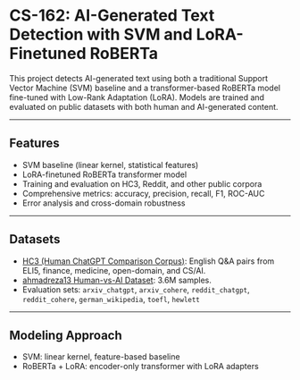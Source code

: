 # CS-162: AI-Generated Text Detection with SVM and LoRA-Finetuned RoBERTa
This project detects AI-generated text using both a traditional Support Vector Machine (SVM) baseline and a transformer-based RoBERTa model fine-tuned with Low-Rank Adaptation (LoRA). Models are trained and evaluated on public datasets with both human and AI-generated content.

---

## Features

- SVM baseline (linear kernel, statistical features)
- LoRA-finetuned RoBERTa transformer model
- Training and evaluation on HC3, Reddit, and other public corpora
- Comprehensive metrics: accuracy, precision, recall, F1, ROC-AUC
- Error analysis and cross-domain robustness

---

## Datasets

- [HC3 (Human ChatGPT Comparison Corpus)](https://huggingface.co/datasets/Hello-SimpleAI/HC3-Chinese): English Q&A pairs from ELI5, finance, medicine, open-domain, and CS/AI.
- [ahmadreza13 Human-vs-AI Dataset](https://huggingface.co/datasets/ahmadreza13/human-vs-Ai-generated-dataset): 3.6M samples.
- Evaluation sets: `arxiv_chatgpt`, `arxiv_cohere`, `reddit_chatgpt`, `reddit_cohere`, `german_wikipedia`, `toefl`, `hewlett`

---

## Modeling Approach

- SVM: linear kernel, feature-based baseline
- RoBERTa + LoRA: encoder-only transformer with LoRA adapters
